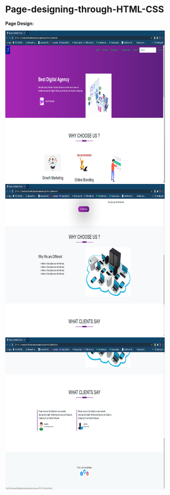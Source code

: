 # Page-designing-through-HTML-CSS


**Page Design:**
<p float="left">
  <img src="images/ss1.png" width="720" height="480" />
  <img src="images/ss2.png" width="720" height="480" />
  <img src="images/ss3.png" width="720" height="480" />
  
</p>
